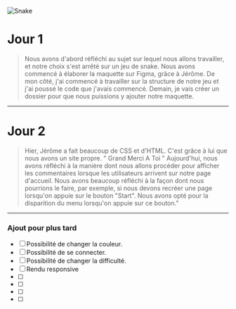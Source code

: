 ![Snake](https://logodix.com/logo/833675.jpg)

# Jour 1

> Nous avons d'abord réfléchi au sujet sur lequel nous allons travailler, et notre choix s'est arrêté sur un jeu de snake. Nous avons commencé à élaborer la maquette sur Figma, grâce à Jérôme. De mon côté, j'ai commencé à travailler sur la structure de notre jeu et j'ai poussé le code que j'avais commencé. Demain, je vais créer un dossier pour que nous puissions y ajouter notre maquette.

----------

# Jour 2

> Hier, Jérôme a fait beaucoup de CSS et d'HTML. C'est grâce à lui que nous avons un site propre. " Grand Merci A Toi "
> Aujourd'hui, nous avons réfléchi à la manière dont nous allons procéder pour afficher les commentaires lorsque les utilisateurs arrivent sur notre page d'accueil. Nous avons beaucoup réfléchi à la façon dont nous pourrions le faire, par exemple, si nous devons recréer une page lorsqu'on appuie sur le bouton "Start". Nous avons opté pour la disparition du menu lorsqu'on appuie sur ce bouton."

----------

###  Ajout pour plus tard 

- [ ]   Possibilité de changer la couleur.
- [ ]   Possibilité de se connecter.
- [ ]   Possibilité de changer la difficulté.
- [ ]   Rendu responsive
- [ ] 
- [ ] 
- [ ] 
- [ ] 
